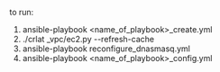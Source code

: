 to run:
1) ansible-playbook <name_of_playbook>_create.yml
2) ./crlat _vpc/ec2.py --refresh-cache
3) ansible-playbook reconfigure_dnasmasq.yml
4) ansible-playbook <name_of_playbook>_config.yml